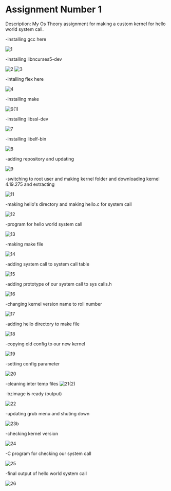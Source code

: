 # Assignment Number 1

Description: My Os Theory assignment for making a custom kernel for hello world system call.

-installing gcc here

![1](https://user-images.githubusercontent.com/117939487/222969136-c22eea36-12c5-42f5-b8dd-65e4c178c3b7.png)

-installing libncurses5-dev

![2](https://user-images.githubusercontent.com/117939487/222969223-9106f40f-2db2-47b5-b500-ddcc67ec85ab.png)
![3](https://user-images.githubusercontent.com/117939487/222969225-e21d348d-0f30-42ed-aa90-2399b452f289.png)

-intalling flex here

![4](https://user-images.githubusercontent.com/117939487/222969251-1c98bc76-2d44-4e75-a7c2-d36a6f292bf2.png)

-installing make

![6(1)](https://user-images.githubusercontent.com/117939487/222969268-58a590c5-f5ee-4c58-9d62-e7e1a2e2ce69.png)

-installing libssl-dev

![7](https://user-images.githubusercontent.com/117939487/222969273-d262f8b9-af1f-45a5-8adf-916e938d47b9.png)

-installing libelf-bin

![8](https://user-images.githubusercontent.com/117939487/222969277-8b663fad-44e2-42ba-82a4-a8e2bc15952e.png)

-adding repository and updating 

![9](https://user-images.githubusercontent.com/117939487/222969282-64926480-2fa4-4e61-9bc5-7de2cee2cee1.png)

-switching to root user and making kernel folder and downloading kernel 4.19.275 and extracting 

![11](https://user-images.githubusercontent.com/117939487/222969297-d15e7a4c-0a61-4b35-b754-e8750e599f78.png)

-making hello's directory and making hello.c for system call

![12](https://user-images.githubusercontent.com/117939487/222969304-50f031b9-05e4-41f9-b67e-c8977b1df884.png)

-program for hello world system call

![13](https://user-images.githubusercontent.com/117939487/222969308-5e339cc7-bf2b-45bc-a2ed-28817088ed68.png)

-making make file

![14](https://user-images.githubusercontent.com/117939487/222969314-8dd4e30c-fabd-46c0-af0a-d0dd8bb837b6.png)

-adding system call to system call table

![15](https://user-images.githubusercontent.com/117939487/222969322-3995eb66-bfab-4856-b1e7-519332267330.png)

-adding prototype of our system call to sys calls.h

![16](https://user-images.githubusercontent.com/117939487/222969326-7acd4d3b-5e5c-4aea-a2d1-d9f100ceb243.png)

-changing kernel version name to roll number

![17](https://user-images.githubusercontent.com/117939487/222969329-99549dfb-2721-43c3-bd45-c8a4fc480efc.png)

-adding hello directory to make file

![18](https://user-images.githubusercontent.com/117939487/222969332-2be4ba99-e6a8-4de3-975c-c8a3c9f295e9.png)

-copying old config to our new kernel

![19](https://user-images.githubusercontent.com/117939487/222969335-ea862508-9c88-4305-b233-451dd5929d11.png)

-setting config parameter

![20](https://user-images.githubusercontent.com/117939487/222969339-94d0a1c6-8021-4f7a-a73c-c8222f303f80.png)

-cleaning inter temp files
![21(2)](https://user-images.githubusercontent.com/117939487/222970570-11fc3f00-364b-4d2f-afd5-a926d7085ed5.png)

-bzimage is ready (output)

![22](https://user-images.githubusercontent.com/117939487/222969350-3d448843-3c7e-4592-93d1-d84eed589fa6.png)

-updating grub menu and shuting down

![23b](https://user-images.githubusercontent.com/117939487/222969359-7e5ebc82-0b59-430c-9439-2964347aae42.png)

-checking kernel version

![24](https://user-images.githubusercontent.com/117939487/222969367-996ed3e5-bde4-4a5b-8c67-3ee21ddf9426.png)

-C program for checking our system call

![25](https://user-images.githubusercontent.com/117939487/222970666-7b5e9a55-fe46-4b8d-a49b-e69e1305290b.png)

-final output of hello world system call

![26](https://user-images.githubusercontent.com/117939487/222969388-34ae9450-11c0-42fc-bebe-7e5a05193d32.png)
